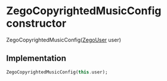 


# ZegoCopyrightedMusicConfig constructor







ZegoCopyrightedMusicConfig([ZegoUser](../../zego_uikit_prebuilt_live_audio_room/ZegoUser-class.md) user)





## Implementation

```dart
ZegoCopyrightedMusicConfig(this.user);
```








